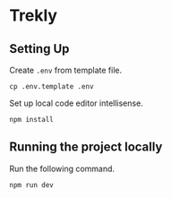 # Trekly

## Setting Up

Create `.env` from template file.
```
cp .env.template .env
```
Set up local code editor intellisense.
```
npm install
```
## Running the project locally
Run the following command.
```
npm run dev
```
